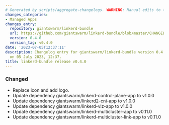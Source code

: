 ```yaml
---
# Generated by scripts/aggregate-changelogs. WARNING: Manual edits to this files will be overwritten.
changes_categories:
- Managed Apps
changes_entry:
  repository: giantswarm/linkerd-bundle
  url: https://github.com/giantswarm/linkerd-bundle/blob/master/CHANGELOG.md#040---2023-07-05
  version: 0.4.0
  version_tag: v0.4.0
date: '2023-07-05T12:37:11'
description: Changelog entry for giantswarm/linkerd-bundle version 0.4.0, published
  on 05 July 2023, 12:37.
title: linkerd-bundle release v0.4.0
---
```


### Changed
- Replace icon and add logo.
- Update dependency giantswarm/linkerd-control-plane-app to v1.0.0
- Update dependency giantswarm/linkerd2-cni-app to v1.0.0
- Update dependency giantswarm/linkerd-viz-app to v1.0.0
- Update dependency giantswarm/linkerd-multicluster-app to v0.11.0
- Update dependency giantswarm/linkerd-multicluster-link-app to v0.11.0
